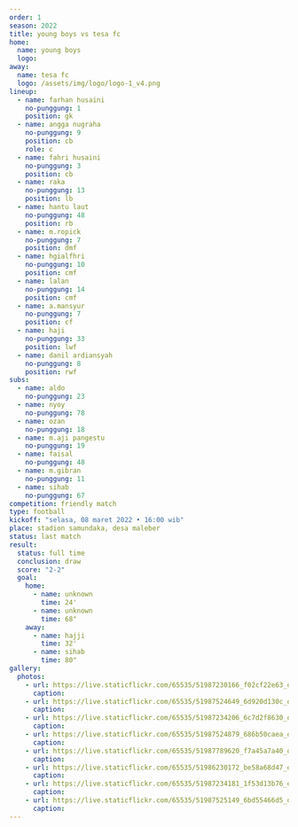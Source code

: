 ```yaml
---
order: 1
season: 2022
title: young boys vs tesa fc
home:
  name: young boys
  logo: 
away:
  name: tesa fc
  logo: /assets/img/logo/logo-1_v4.png
lineup:
  - name: farhan husaini
    no-punggung: 1
    position: gk
  - name: angga nugraha
    no-punggung: 9
    position: cb
    role: c
  - name: fahri husaini
    no-punggung: 3
    position: cb
  - name: raka
    no-punggung: 13
    position: lb
  - name: hantu laut
    no-punggung: 48
    position: rb
  - name: m.ropick
    no-punggung: 7
    position: dmf
  - name: hgialfhri
    no-punggung: 10
    position: cmf
  - name: lalan
    no-punggung: 14
    position: cmf
  - name: a.mansyur
    no-punggung: 7
    position: cf
  - name: haji
    no-punggung: 33
    position: lwf
  - name: danil ardiansyah
    no-punggung: 8
    position: rwf
subs:
  - name: aldo
    no-punggung: 23
  - name: nyoy
    no-punggung: 78
  - name: ozan
    no-punggung: 18
  - name: m.aji pangestu
    no-punggung: 19
  - name: faisal
    no-punggung: 48
  - name: m.gibran
    no-punggung: 11
  - name: sihab
    no-punggung: 67
competition: friendly match
type: football
kickoff: "selasa, 08 maret 2022 • 16:00 wib"
place: stadion samundaka, desa maleber
status: last match
result: 
  status: full time
  conclusion: draw
  score: "2-2"
  goal:
    home:
      - name: unknown
        time: 24'
      - name: unknown
        time: 68"
    away:
      - name: hajji
        time: 32'
      - name: sihab
        time: 80"
gallery:
  photos:
    - url: https://live.staticflickr.com/65535/51987230166_f02cf22e63_o.jpg
      caption:
    - url: https://live.staticflickr.com/65535/51987524649_6d920d130c_o.jpg
      caption:
    - url: https://live.staticflickr.com/65535/51987234206_6c7d2f8630_o.jpg
      caption:
    - url: https://live.staticflickr.com/65535/51987524879_686b50caea_o.jpg
      caption:
    - url: https://live.staticflickr.com/65535/51987789620_f7a45a7a40_o.jpg
      caption:
    - url: https://live.staticflickr.com/65535/51986230172_be58a68d47_o.jpg
      caption:
    - url: https://live.staticflickr.com/65535/51987234181_1f53d13b76_o.jpg
      caption:
    - url: https://live.staticflickr.com/65535/51987525149_6bd55466d5_o.jpg
      caption:
---
```

